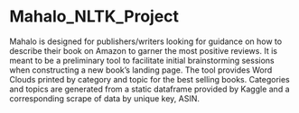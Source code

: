 # Mahalo_NLTK_Project
Mahalo is designed for publishers/writers looking for guidance on how to describe their book on Amazon to garner the most positive reviews. It is meant to be a preliminary tool to facilitate initial brainstorming sessions when constructing a new book’s landing page. The tool provides Word Clouds printed by category and topic for the best selling books. Categories and topics are generated from a static dataframe provided by Kaggle and a corresponding scrape of data by unique key, ASIN.
